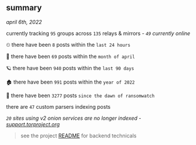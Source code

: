 
## summary
_april 6th, 2022_

currently tracking `95` groups across `135` relays & mirrors - _`49` currently online_

⏲ there have been `8` posts within the `last 24 hours`

🦈 there have been `69` posts within the `month of april`

🪐 there have been `940` posts within the `last 90 days`

🏚 there have been `991` posts within the `year of 2022`

🦕 there have been `3277` posts `since the dawn of ransomwatch`

there are `47` custom parsers indexing posts

_`20` sites using v2 onion services are no longer indexed - [support.torproject.org](https://support.torproject.org/onionservices/v2-deprecation/)_

> see the project [README](https://github.com/thetanz/ransomwatch#ransomwatch--) for backend technicals
